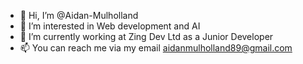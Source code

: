 - 👋 Hi, I’m @Aidan-Mulholland
- 👀 I’m interested in Web development and AI
- 🌱 I’m currently working at Zing Dev Ltd as a Junior Developer
- 📫 You can reach me via my email aidanmulholland89@gmail.com

<!---
Aidan-Mulholland/Aidan-Mulholland is a ✨ special ✨ repository because its `README.md` (this file) appears on your GitHub profile.
You can click the Preview link to take a look at your changes.
--->
